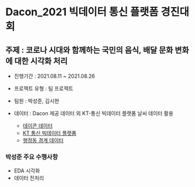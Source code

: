 # Dacon_2021 빅데이터 통신 플랫폼 경진대회



## 주제 : 코로나 시대와 함께하는 국민의 음식, 배달 문화 변화에 대한 시각화 처리

- 진행기간 : 2021.08.11 ~ 2021.08.26

- 프로젝트 유형 : 팀 프로젝트

- 팀원 : 박성준,  김시현

- 데이터 : Dacon 제공 데이터 외 KT-통신 빅데이터 플랫폼 날씨 데이터 활용
  - [데이콘 데이터](https://dacon.io/competitions/official/235753/data)
  - [KT 통신 빅데이터 플랫폼](https://www.bigdata-telecom.kr/invoke/SOKBP2603/?goodsCode=KGUWETHERINFO)
  - [행정동 경계 데이터](https://github.com/vuski/admdongkor)



### **박성준 주요 수행사항**

- EDA 시각화
- 데이터 전처리